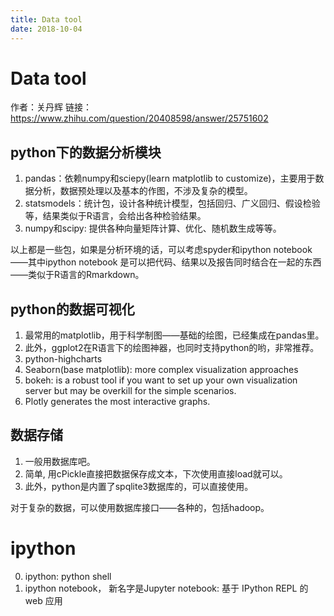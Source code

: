 ```yaml
---
title: Data tool
date: 2018-10-04
---
```

# Data tool
作者：关丹辉
链接：https://www.zhihu.com/question/20408598/answer/25751602

## python下的数据分析模块
1. pandas：依赖numpy和sciepy(learn matplotlib to customize)，主要用于数据分析，数据预处理以及基本的作图，不涉及复杂的模型。
2. statsmodels：统计包，设计各种统计模型，包括回归、广义回归、假设检验等，结果类似于R语言，会给出各种检验结果。
3. numpy和scipy: 提供各种向量矩阵计算、优化、随机数生成等等。

以上都是一些包，如果是分析环境的话，可以考虑spyder和ipython notebook——其中ipython notebook 是可以把代码、结果以及报告同时结合在一起的东西——类似于R语言的Rmarkdown。

## python的数据可视化
1. 最常用的matplotlib，用于科学制图——基础的绘图，已经集成在pandas里。
2. 此外，ggplot2在R语言下的绘图神器，也同时支持python的哟，非常推荐。
3. python-highcharts
4. Seaborn(base matplotlib): more complex visualization approaches
5. bokeh: is a robust tool if you want to set up your own visualization server but may be overkill for the simple scenarios.
6. Plotly generates the most interactive graphs.

## 数据存储
1. 一般用数据库吧。
2. 简单, 用cPickle直接把数据保存成文本，下次使用直接load就可以。
3. 此外，python是内置了spqlite3数据库的，可以直接使用。

对于复杂的数据，可以使用数据库接口——各种的，包括hadoop。

# ipython
0. ipython: python shell
1. ipython notebook， 新名字是Jupyter notebook: 基于 IPython REPL 的 web 应用